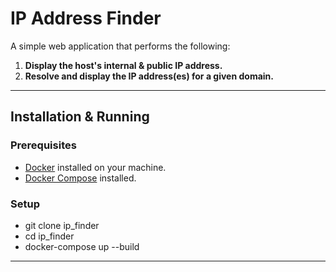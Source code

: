 # IP Address Finder

A simple web application that performs the following:

1. **Display the host's internal & public IP address.**  
2. **Resolve and display the IP address(es) for a given domain.**

---

## Installation & Running

### Prerequisites

- [Docker](https://docs.docker.com/get-docker/) installed on your machine.
- [Docker Compose](https://docs.docker.com/compose/install/) installed.

### Setup

- git clone ip_finder
- cd ip_finder
- docker-compose up --build


---



